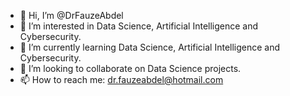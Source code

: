 - 👋 Hi, I’m @DrFauzeAbdel
- 👀 I’m interested in Data Science, Artificial Intelligence and Cybersecurity.
- 🌱 I’m currently learning Data Science, Artificial Intelligence and Cybersecurity.
- 💞️ I’m looking to collaborate on Data Science projects.
- 📫 How to reach me: dr.fauzeabdel@hotmail.com

<!---
DrFauzeAbdel/DrFauzeAbdel is a ✨ special ✨ repository because its `README.md` (this file) appears on your GitHub profile.
You can click the Preview link to take a look at your changes.
--->
